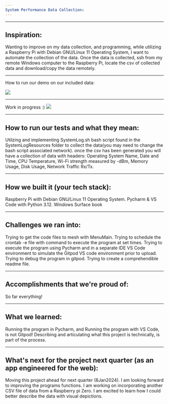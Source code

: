 ```yaml
---
System Performance Data Collection:
---
```


---
Inspiration:
---
Wanting to improve on my data collection, and programming, while utilizing a Raspberry Pi with Debian GNU/Linux 11 Operating System, I want to automate the collection of the data. Once the data is collected, ssh from my remote Windows computer to the Raspberry Pi, locate the csv of collected data and download/copy the data remotely.

---
How to run our demo on our included data:

[![](https://mermaid.ink/img/pako:eNpt0s1ymzAQB_BX2dGpnYnzAD50xga7X8FOB5weIIetWWAn-nCFsEuN373CapvQhhMj_fRfsexZ7E1JYi4qaU77Bq2DLC40-GeRp33rSN2Z-rZtHmE2ezdE6QPE6HCA5ZuEdJf4w7eH_m04sRwNROcEWcO4fQnr0fXsVtMAcf7AdIKFlOAaumY9vkTZyQywCmin-XtHsE1hg4raqWss-bh1kMv-dbU2nR3gfb5m6cjCt34sSIC6hIwVTS0ffeCHEBjd7yAjdSCLrrNTmPKPAT7mkU-qjeWfBF95tmZInSVdu-Y3hoDpSHqATyE2wC8dSnb9JHTFdeMG-PxcftdiPS284bGDd4EkpIztJ-oFSgJKudZc8R61g5iOjI6N_qeR4_U2gcfcPr1SdyXDR2yD2pA7GfsEmcXKZ_9_hT_-Pvf0L4uRZQ-Lo2_pMxc3QpFVyKUfwfO4WAg_F4oKMfevJVXYSVeIQl88xc6ZtNd7MXe2oxvRHUr_E2LG2qIS8wpl61epZGdsEsb6Ot2XX9qv7mY?type=png)](https://mermaid.live/edit#pako:eNpt0s1ymzAQB_BX2dGpnYnzAD50xga7X8FOB5weIIetWWAn-nCFsEuN373CapvQhhMj_fRfsexZ7E1JYi4qaU77Bq2DLC40-GeRp33rSN2Z-rZtHmE2ezdE6QPE6HCA5ZuEdJf4w7eH_m04sRwNROcEWcO4fQnr0fXsVtMAcf7AdIKFlOAaumY9vkTZyQywCmin-XtHsE1hg4raqWss-bh1kMv-dbU2nR3gfb5m6cjCt34sSIC6hIwVTS0ffeCHEBjd7yAjdSCLrrNTmPKPAT7mkU-qjeWfBF95tmZInSVdu-Y3hoDpSHqATyE2wC8dSnb9JHTFdeMG-PxcftdiPS284bGDd4EkpIztJ-oFSgJKudZc8R61g5iOjI6N_qeR4_U2gcfcPr1SdyXDR2yD2pA7GfsEmcXKZ_9_hT_-Pvf0L4uRZQ-Lo2_pMxc3QpFVyKUfwfO4WAg_F4oKMfevJVXYSVeIQl88xc6ZtNd7MXe2oxvRHUr_E2LG2qIS8wpl61epZGdsEsb6Ot2XX9qv7mY)

---
Work in progress :)
<a href="https://asciinema.org/a/HrMKbH6qOB9BEQdnmsucGfUBO" target="_blank"><img src="https://asciinema.org/a/HrMKbH6qOB9BEQdnmsucGfUBO.svg" /></a>

---
How to run our tests and what they mean:
---
Utilzing and implementing SystemLog.sh bash script found in the SystemLogResources folder to collect the data(you may need to change the bash script associated network).
once the csv has been generated you will have a collection of data with headers:
Operating System Name, Date and Time, CPU Temperature, Wi-Fi strength measured by 
-dBm, Memory Usage, Disk Usage, Network Traffic Rx/Tx.


---
How we built it (your tech stack):
---
Raspberry Pi with Debian GNU/Linux 11 Operating System.
Pycharm & VS Code with Python 3.12.
Windows Surface book


---
Challenges we ran into:
---
Trying to get the code files to mesh with MenuMain.
Trying to schedule the crontab -e file with command to execute the program at set times.
Trying to execute the program using Pycharm and in a separate IDE VS Code environment to simulate the Gitpod VS code environment prior to upload. 
Trying to debug the program in gitpod. Trying to create a comprehendible readme file.  
 
---
Accomplishments that we're proud of:
---
So far everything!

---
What we learned:
---
Running the program in Pycharm, and Running the program with VS Code, is not Gitpod! Describing and articulating what this project is technically, is part of the process.  

---
What's next for the project next quarter (as an app engineered for the web):
---

Moving this project ahead for next quarter (8Jan2024). I am looking forward to improving the programs functions. I am working on incorporating another CSV file of data from a Raspberry pi Zero. I am excited to learn how I could better describe the data with visual depictions.
